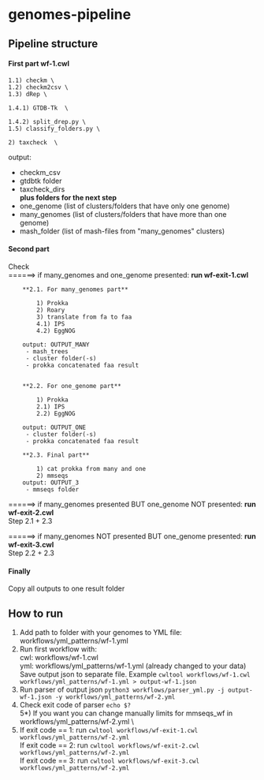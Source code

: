 # genomes-pipeline

## Pipeline structure

#### First part **wf-1.cwl**

    1.1) checkm \
    1.2) checkm2csv \
    1.3) dRep \

    1.4.1) GTDB-Tk  \

    1.4.2) split_drep.py \
    1.5) classify_folders.py \

    2) taxcheck  \

output: 
 - checkm_csv
 - gtdbtk folder
 - taxcheck_dirs \
**plus folders for the next step**
 - one_genome (list of clusters/folders that have only one genome)
 - many_genomes (list of clusters/folders that have more than one genome)
 - mash_folder (list of mash-files from "many_genomes" clusters)

#### Second part
Check \
======> if many_genomes and one_genome presented: **run wf-exit-1.cwl**

        **2.1. For many_genomes part**
            
            1) Prokka
            2) Roary
            3) translate from fa to faa
            4.1) IPS
            4.2) EggNOG
            
        output: OUTPUT_MANY
         - mash_trees
         - cluster folder(-s)
         - prokka concatenated faa result
         
         
        **2.2. For one_genome part** 
        
            1) Prokka
            2.1) IPS
            2.2) EggNOG
            
        output: OUTPUT_ONE
         - cluster folder(-s)
         - prokka concatenated faa result

        **2.3. Final part**   
        
            1) cat prokka from many and one
            2) mmseqs 
        output: OUTPUT_3
         - mmseqs folder
    
======> if many_genomes presented BUT one_genome NOT presented: **run wf-exit-2.cwl**    
Step 2.1 + 2.3

======> if many_genomes NOT presented BUT one_genome presented: **run wf-exit-3.cwl**    
Step 2.2 + 2.3

#### Finally
Copy all outputs to one result folder


## How to run

1) Add path to folder with your genomes to YML file: workflows/yml_patterns/wf-1.yml
2) Run first workflow with: \
cwl: workflows/wf-1.cwl \
yml: workflows/yml_patterns/wf-1.yml (already changed to your data) \
Save output json to separate file. Example 
`cwltool workflows/wf-1.cwl workflows/yml_patterns/wf-1.yml > output-wf-1.json`
3) Run parser of output json
`python3 workflows/parser_yml.py -j output-wf-1.json -y workflows/yml_patterns/wf-2.yml`
4) Check exit code of parser
`echo $?` \
5*) If you want you can change manually limits for mmseqs_wf in workflows/yml_patterns/wf-2.yml \
5) If exit code == 1: run 
`cwltool workflows/wf-exit-1.cwl workflows/yml_patterns/wf-2.yml` \
If exit code == 2: run 
`cwltool workflows/wf-exit-2.cwl workflows/yml_patterns/wf-2.yml` \
If exit code == 3: run 
`cwltool workflows/wf-exit-3.cwl workflows/yml_patterns/wf-2.yml`
